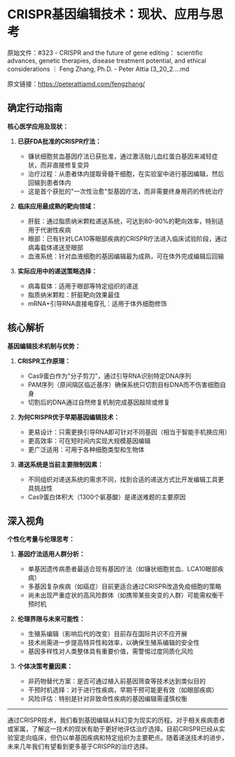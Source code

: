 # CRISPR基因编辑技术：现状、应用与思考

原始文件：#323 - CRISPR and the future of gene editing： scientific advances, genetic therapies, disease treatment potential, and ethical considerations ｜ Feng Zhang, Ph.D. - Peter Attia (3_20_2….md

原文链接：https://peterattiamd.com/fengzhang/

<YouTube videoId="aOl0IDhzLCo" />

## 确定行动指南

**核心医学应用及现状：**

1. **已获FDA批准的CRISPR疗法：**
   - 镰状细胞贫血基因疗法已获批准，通过激活胎儿血红蛋白基因来减轻症状，而非直接修复变异
   - 治疗过程：从患者体内提取骨髓干细胞，在实验室中进行基因编辑，然后回输到患者体内
   - 这是首个获批的"一次性治愈"型基因疗法，而非需要终身用药的传统治疗

2. **临床应用最成熟的靶向领域：**
   - 肝脏：通过脂质纳米颗粒递送系统，可达到80-90%的靶向效率，特别适用于代谢性疾病
   - 眼部：已有针对LCA10等眼部疾病的CRISPR疗法进入临床试验阶段，通过病毒载体递送至眼部
   - 血液系统：针对血液细胞的基因编辑最为成熟，可在体外完成编辑后回输

3. **实际应用中的递送策略选择：**
   - 病毒载体：适用于眼部等特定组织的递送
   - 脂质纳米颗粒：肝脏靶向效果最佳
   - mRNA+引导RNA直接电穿孔：适用于体外细胞修饰

## 核心解析

**基因编辑技术机制与优势：**

1. **CRISPR工作原理：**
   - Cas9蛋白作为"分子剪刀"，通过引导RNA识别特定DNA序列
   - PAM序列（原间隔区临近基序）确保系统只切割目标DNA而不伤害细胞自身
   - 切割后的DNA通过自然修复机制完成基因敲除或修复

2. **为何CRISPR优于早期基因编辑技术：**
   - 更易设计：只需更换引导RNA即可针对不同基因（相当于智能手机换应用）
   - 更高效率：可在短时间内实现大规模基因编辑
   - 更广泛适用：可用于各种细胞类型和生物体

3. **递送系统是当前主要限制因素：**
   - 不同组织对递送系统的需求不同，找到合适的递送方式比开发编辑工具更具挑战性
   - Cas9蛋白体积大（1300个氨基酸）是递送难题的主要原因

## 深入视角

**个性化考量与伦理思考：**

1. **基因疗法适用人群分析：**
   - 单基因遗传病患者最适合现有基因疗法（如镰状细胞贫血、LCA10眼部疾病）
   - 多基因复杂疾病（如癌症）目前更适合通过CRISPR改造免疫细胞的策略
   - 尚未出现严重症状的高风险群体（如携带某些突变的人群）可能需权衡干预时机

2. **伦理界限与未来可能性：**
   - 生殖系编辑（影响后代的改变）目前存在国际共识不应开展
   - 技术尚需进一步提高特异性和效率，以确保生殖系编辑的安全性
   - 基因多样性对人类整体具有重要价值，需警惕过度同质化风险

3. **个体决策考量因素：**
   - 非药物替代方案：是否可通过植入前基因筛查等技术达到类似目的
   - 干预时机选择：对于进行性疾病，早期干预可能更有效（如眼部疾病）
   - 风险评估：特别是针对非致命性疾病的基因编辑需谨慎权衡

---

通过CRISPR技术，我们看到基因编辑从科幻变为现实的历程。对于相关疾病患者或家属，了解这一技术的现状有助于更好地评估治疗选择。目前CRISPR已经从实验室走向临床，但仍以单基因疾病和特定组织为主要靶点。随着递送技术的进步，未来几年我们有望看到更多基于CRISPR的治疗选择。